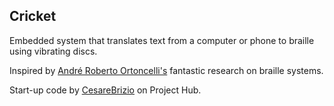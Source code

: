 ## Cricket

Embedded system that translates text from a computer or phone to braille using vibrating discs.


Inspired by [André Roberto Ortoncelli's](https://www.researchgate.net/figure/Example-of-the-proposed-algorithms-execution-with-T-1-and-D-2_fig5_349914313) fantastic research on 
braille systems.

Start-up code by [CesareBrizio](https://create.arduino.cc/projecthub/CesareBrizio/ascii-braille-real-time-translation-via-arduino-dd97a9) on Project Hub.

